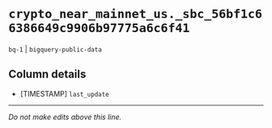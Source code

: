# `crypto_near_mainnet_us._sbc_56bf1c66386649c9906b97775a6c6f41`
`bq-1` | `bigquery-public-data`

## Column details
* [TIMESTAMP] `last_update`

-------------------------------------------------------------------------------
*Do not make edits above this line.*
